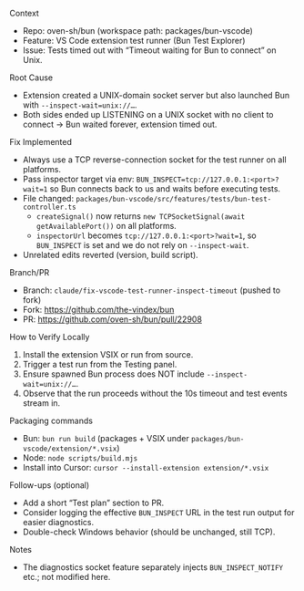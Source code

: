 Context
- Repo: oven-sh/bun (workspace path: packages/bun-vscode)
- Feature: VS Code extension test runner (Bun Test Explorer)
- Issue: Tests timed out with “Timeout waiting for Bun to connect” on Unix.

Root Cause
- Extension created a UNIX-domain socket server but also launched Bun with `--inspect-wait=unix://…`.
- Both sides ended up LISTENING on a UNIX socket with no client to connect → Bun waited forever, extension timed out.

Fix Implemented
- Always use a TCP reverse-connection socket for the test runner on all platforms.
- Pass inspector target via env: `BUN_INSPECT=tcp://127.0.0.1:<port>?wait=1` so Bun connects back to us and waits before executing tests.
- File changed: `packages/bun-vscode/src/features/tests/bun-test-controller.ts`
  - `createSignal()` now returns `new TCPSocketSignal(await getAvailablePort())` on all platforms.
  - `inspectorUrl` becomes `tcp://127.0.0.1:<port>?wait=1`, so `BUN_INSPECT` is set and we do not rely on `--inspect-wait`.
- Unrelated edits reverted (version, build script).

Branch/PR
- Branch: `claude/fix-vscode-test-runner-inspect-timeout` (pushed to fork)
- Fork: https://github.com/the-vindex/bun
- PR: https://github.com/oven-sh/bun/pull/22908

How to Verify Locally
1) Install the extension VSIX or run from source.
2) Trigger a test run from the Testing panel.
3) Ensure spawned Bun process does NOT include `--inspect-wait=unix://…`.
4) Observe that the run proceeds without the 10s timeout and test events stream in.

Packaging commands
- Bun: `bun run build` (packages + VSIX under `packages/bun-vscode/extension/*.vsix`)
- Node: `node scripts/build.mjs`
- Install into Cursor: `cursor --install-extension extension/*.vsix`

Follow-ups (optional)
- Add a short “Test plan” section to PR.
- Consider logging the effective `BUN_INSPECT` URL in the test run output for easier diagnostics.
- Double-check Windows behavior (should be unchanged, still TCP).

Notes
- The diagnostics socket feature separately injects `BUN_INSPECT_NOTIFY` etc.; not modified here.
